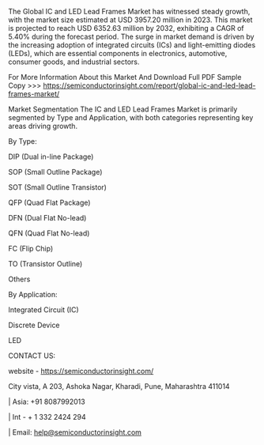 The Global IC and LED Lead Frames Market has witnessed steady growth, with the market size estimated at USD 3957.20 million in 2023. This market is projected to reach USD 6352.63 million by 2032, exhibiting a CAGR of 5.40% during the forecast period. The surge in market demand is driven by the increasing adoption of integrated circuits (ICs) and light-emitting diodes (LEDs), which are essential components in electronics, automotive, consumer goods, and industrial sectors.

For More Information About this Market And Download Full PDF Sample Copy >>> https://semiconductorinsight.com/report/global-ic-and-led-lead-frames-market/

Market Segmentation
The IC and LED Lead Frames Market is primarily segmented by Type and Application, with both categories representing key areas driving growth.

By Type:

DIP (Dual in-line Package)

SOP (Small Outline Package)

SOT (Small Outline Transistor)

QFP (Quad Flat Package)

DFN (Dual Flat No-lead)

QFN (Quad Flat No-lead)

FC (Flip Chip)

TO (Transistor Outline)

Others


By Application:


Integrated Circuit (IC)

Discrete Device

LED

CONTACT US:

website - https://semiconductorinsight.com/

City vista, A 203, Ashoka Nagar, Kharadi, Pune, Maharashtra 411014 

| Asia: +91 8087992013 

| Int - + 1 332 2424 294 

| Email: help@semiconductorinsight.com
